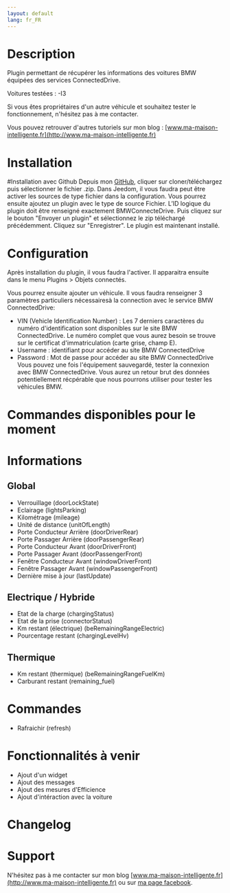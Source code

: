 ```yaml
---
layout: default
lang: fr_FR
---
```


Description
===

Plugin permettant de récupérer les informations des voitures BMW équipées des services ConnectedDrive.

Voitures testées :
-I3

Si vous êtes propriétaires d'un autre véhicule et souhaitez tester le fonctionnement, n'hésitez pas à me contacter.

Vous pouvez retrouver d'autres tutoriels sur mon blog : [www.ma-maison-intelligente.fr](http://www.ma-maison-intelligente.fr)

Installation
===

#Installation avec Github
Depuis mon [GitHub](https://github.com/flabadens/BMWConnectedDrive), cliquer sur cloner/téléchargez puis sélectionner le fichier .zip.
Dans Jeedom, il vous faudra peut être activer les sources de type fichier dans la configuration. Vous pourrez ensuite ajoutez un plugin avec le type de source Fichier. L’ID logique du plugin doit être renseigné exactement BMWConnecteDrive. Puis cliquez sur le bouton "Envoyer un plugin" et sélectionnez le zip téléchargé précédemment.
Cliquez sur "Enregistrer". Le plugin est maintenant installé.


Configuration
===

Après installation du plugin, il vous faudra l'activer.
Il apparaitra ensuite dans le menu Plugins > Objets connectés.

Vous pourrez ensuite ajouter un véhicule.
Il vous faudra renseigner 3 paramètres particuliers nécessairesà la connection avec le service BMW ConnectedDrive:
- VIN (Vehicle Identification Number) : Les 7 derniers caractères du numéro d'identification sont disponibles sur le site BMW ConnectedDrive. Le numéro complet que vous aurez besoin se trouve sur le certificat d'immatriculation (carte grise, champ E).
- Username : identifiant pour accéder au site BMW ConnectedDrive
- Password : Mot de passe pour accéder au site BMW ConnectedDrive
Vous pouvez une fois l'équipement sauvegardé, tester la connexion avec BMW ConnectedDrive. Vous aurez un retour brut des données potentiellement récpérable que nous pourrons utiliser pour tester les véhicules BMW.

Commandes disponibles pour le moment
===

# Informations #
## Global ##
- Verrouillage (doorLockState)
- Eclairage (lightsParking)
- Kilométrage (mileage)
- Unité de distance (unitOfLength)
- Porte Conducteur Arrière (doorDriverRear)
- Porte Passager Arrière (doorPassengerRear)
- Porte Conducteur Avant (doorDriverFront)
- Porte Passager Avant (doorPassengerFront)
- Fenêtre Conducteur Avant (windowDriverFront)
- Fenêtre Passager Avant (windowPassengerFront)
- Dernière mise à jour (lastUpdate)

## Electrique / Hybride ##
- Etat de la charge (chargingStatus)
- Etat de la prise (connectorStatus)
- Km restant (électrique) (beRemainingRangeElectric)
- Pourcentage restant (chargingLevelHv)

## Thermique ##
- Km restant (thermique) (beRemainingRangeFuelKm)
- Carburant restant (remaining_fuel)

# Commandes #
- Rafraichir (refresh)

Fonctionnalités à venir
===
- Ajout d'un widget
- Ajout des messages
- Ajout des mesures d'Efficience
- Ajout d'intéraction avec la voiture


Changelog
===

Support
===
N'hésitez pas à me contacter sur mon blog [www.ma-maison-intelligente.fr](http://www.ma-maison-intelligente.fr) ou sur [ma page facebook](https://www.facebook.com/mamaisonintelligentefr/).
